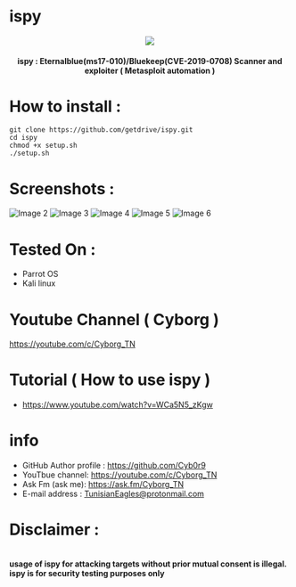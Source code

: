 # ispy 
<p align="center"><img src="https://raw.githubusercontent.com/getdrive/ispy/master/screenshot/1.jpg"></p>
<h4 align="center">
ispy : Eternalblue(ms17-010)/Bluekeep(CVE-2019-0708) Scanner and exploiter ( Metasploit automation )
</h4>

# How to install :
```
git clone https://github.com/getdrive/ispy.git
cd ispy
chmod +x setup.sh
./setup.sh
```
# Screenshots :
![Image 2](https://raw.githubusercontent.com/getdrive/ispy/master/screenshot/2.jpg)
![Image 3](https://raw.githubusercontent.com/getdrive/ispy/master/screenshot/3.jpg)
![Image 4](https://raw.githubusercontent.com/getdrive/ispy/master/screenshot/4.jpg)
![Image 5](https://raw.githubusercontent.com/getdrive/ispy/master/screenshot/5.jpg)
![Image 6](https://raw.githubusercontent.com/getdrive/ispy/master/screenshot/6.jpg)

# Tested On :
* Parrot OS 
* Kali linux
# Youtube Channel ( Cyborg )
https://youtube.com/c/Cyborg_TN
# Tutorial ( How to use ispy )
* https://www.youtube.com/watch?v=WCa5N5_zKgw
# info
* GitHub Author profile : https://github.com/Cyb0r9
* YouTbue channel: https://youtube.com/c/Cyborg_TN
* Ask Fm (ask me): https://ask.fm/Cyborg_TN
* E-mail address : TunisianEagles@protonmail.com
# Disclaimer :
<br><b>usage of ispy for attacking targets without prior mutual consent is illegal.</b></br>
<b>ispy is for security testing purposes only</b>
